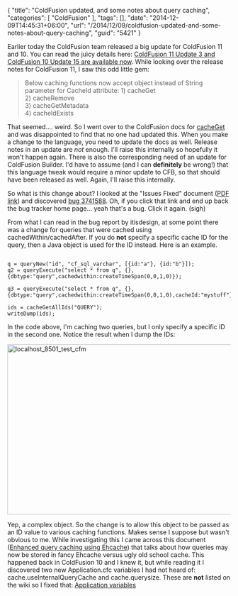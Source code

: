{
	"title": "ColdFusion updated, and some notes about query caching",
	"categories": [
		"ColdFusion"
	],
	"tags": [],
	"date": "2014-12-09T14:45:31+06:00",
	"url": "/2014/12/09/coldfusion-updated-and-some-notes-about-query-caching",
	"guid": "5421"
}

Earlier today the ColdFusion team released a big update for ColdFusion 11 and 10. You can read the juicy details here: <a href="http://blogs.coldfusion.com/post.cfm/coldfusion-11-update-3-and-coldfusion-10-update-15-are-available-now">ColdFusion 11 Update 3 and ColdFusion 10 Update 15 are available now</a>. While looking over the release notes for ColdFusion 11, I saw this odd little gem:
<!--more-->

<blockquote>
Below caching functions now accept object instead of String parameter for CacheId attribute: 
1) cacheGet<br/>
2) cacheRemove<br/>
3) cacheGetMetadata<br/> 
4) cacheIdExists<br/>
</blockquote>

That seemed.... weird. So I went over to the ColdFusion docs for <a href="https://wikidocs.adobe.com/wiki/display/coldfusionen/CacheGet">cacheGet</a> and was disappointed to find that no one had updated this. When you make a change to the language, you need to update the docs as well. Release notes in an update are <i>not</i> enough. I'll raise this internally so hopefully it won't happen again. There is also the corresponding need of an update for ColdFusion Builder. I'd have to assume (and I can <strong>definitely</strong> be wrong!) that this language tweak would require a minor update to CFB, so that should have been released as well. Again, I'll raise this internally.

So what is this change about? I looked at the "Issues Fixed" document (<a href="https://cfdownload.adobe.com/pub/adobe/coldfusion/11/docs/ColdFusion_11_Update3_IssuesFixed.pdf">PDF link</a>) and discovered <a href="https://bugbase.adobe.com/index.cfm?event=bug&id=3741588">bug 3741588</a>. Oh, if you click that link and end up back the bug tracker home page... yeah that's a bug. Click it again. (sigh) 

From what I can read in the bug report by itisdesign, at some point there was a change for queries that were cached using cachedWithin/cachedAfter. If you do <strong>not</strong> specify a specific cache ID for the query, then a Java object is used for the ID instead. Here is an example.

<pre><code class="language-javascript">
q = queryNew("id", "cf_sql_varchar", [{id:"a"}, {id:"b"}]);
q2 = queryExecute("select * from q", {}, {dbtype:"query",cachedwithin:createTimeSpan(0,0,1,0)});

q3 = queryExecute("select * from q", {}, {dbtype:"query",cachedwithin:createTimeSpan(0,0,1,0),cacheId:"mystuff"});

ids = cacheGetAllIds("QUERY");
writeDump(ids);
</code></pre>

In the code above, I'm caching two queries, but I only specify a specific ID in the second one. Notice the result when I dump the IDs:

<a href="http://www.raymondcamden.com/wp-content/uploads/2014/12/localhost_8501_test_cfm.png"><img src="http://www.raymondcamden.com/wp-content/uploads/2014/12/localhost_8501_test_cfm.png" alt="localhost_8501_test_cfm" width="592" height="384" class="alignnone size-full wp-image-5422" /></a>

Yep, a complex object. So the change is to allow this object to be passed as an ID value to various caching functions. Makes sense I suppose but wasn't obvious to me. While investigating this I came across this document (<a href="http://help.adobe.com/en_US/ColdFusion/10.0/Developing/WSe61e35da8d3185187f5cb36b135869d3836-7ffe.html">Enhanced query caching using Ehcache</a>) that talks about how queries may now be stored in fancy Ehcache versus ugly old school cache. This happened back in ColdFusion 10 and I knew it, but while reading it I discovered two new Application.cfc variables I had not heard of: cache.useInternalQueryCache and cache.querysize. These are <strong>not</strong> listed on the wiki so I fixed that: <a href="https://wikidocs.adobe.com/wiki/display/coldfusionen/Application+variables">Application variables</a>